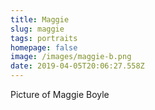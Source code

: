 ```yaml
---
title: Maggie
slug: maggie
tags: portraits
homepage: false
image: /images/maggie-b.png
date: 2019-04-05T20:06:27.558Z
---
```

Picture of Maggie Boyle
